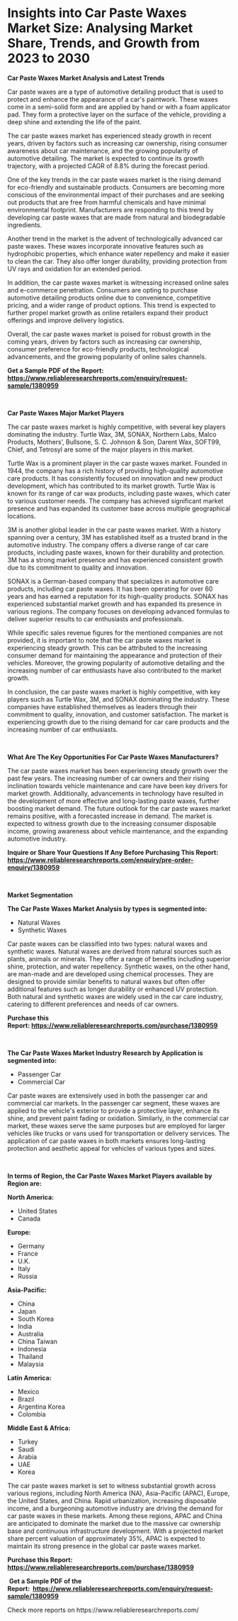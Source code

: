 <p><h1>Insights into Car Paste Waxes Market Size: Analysing Market Share, Trends, and Growth from 2023 to 2030</h1></p><p><strong>Car Paste Waxes Market Analysis and Latest Trends</strong></p>
<p><p>Car paste waxes are a type of automotive detailing product that is used to protect and enhance the appearance of a car's paintwork. These waxes come in a semi-solid form and are applied by hand or with a foam applicator pad. They form a protective layer on the surface of the vehicle, providing a deep shine and extending the life of the paint.</p><p>The car paste waxes market has experienced steady growth in recent years, driven by factors such as increasing car ownership, rising consumer awareness about car maintenance, and the growing popularity of automotive detailing. The market is expected to continue its growth trajectory, with a projected CAGR of 8.8% during the forecast period.</p><p>One of the key trends in the car paste waxes market is the rising demand for eco-friendly and sustainable products. Consumers are becoming more conscious of the environmental impact of their purchases and are seeking out products that are free from harmful chemicals and have minimal environmental footprint. Manufacturers are responding to this trend by developing car paste waxes that are made from natural and biodegradable ingredients.</p><p>Another trend in the market is the advent of technologically advanced car paste waxes. These waxes incorporate innovative features such as hydrophobic properties, which enhance water repellency and make it easier to clean the car. They also offer longer durability, providing protection from UV rays and oxidation for an extended period.</p><p>In addition, the car paste waxes market is witnessing increased online sales and e-commerce penetration. Consumers are opting to purchase automotive detailing products online due to convenience, competitive pricing, and a wider range of product options. This trend is expected to further propel market growth as online retailers expand their product offerings and improve delivery logistics.</p><p>Overall, the car paste waxes market is poised for robust growth in the coming years, driven by factors such as increasing car ownership, consumer preference for eco-friendly products, technological advancements, and the growing popularity of online sales channels.</p></p>
<p><strong>Get a Sample PDF of the Report:&nbsp; <a href="https://www.reliableresearchreports.com/enquiry/request-sample/1380959">https://www.reliableresearchreports.com/enquiry/request-sample/1380959</a></strong></p>
<p>&nbsp;</p>
<p><strong>Car Paste Waxes Major Market Players</strong></p>
<p><p>The car paste waxes market is highly competitive, with several key players dominating the industry. Turtle Wax, 3M, SONAX, Northern Labs, Malco Products, Mothers’, Bullsone, S. C. Johnson & Son, Darent Wax, SOFT99, Chief, and Tetrosyl are some of the major players in this market.</p><p>Turtle Wax is a prominent player in the car paste waxes market. Founded in 1944, the company has a rich history of providing high-quality automotive care products. It has consistently focused on innovation and new product development, which has contributed to its market growth. Turtle Wax is known for its range of car wax products, including paste waxes, which cater to various customer needs. The company has achieved significant market presence and has expanded its customer base across multiple geographical locations.</p><p>3M is another global leader in the car paste waxes market. With a history spanning over a century, 3M has established itself as a trusted brand in the automotive industry. The company offers a diverse range of car care products, including paste waxes, known for their durability and protection. 3M has a strong market presence and has experienced consistent growth due to its commitment to quality and innovation.</p><p>SONAX is a German-based company that specializes in automotive care products, including car paste waxes. It has been operating for over 60 years and has earned a reputation for its high-quality products. SONAX has experienced substantial market growth and has expanded its presence in various regions. The company focuses on developing advanced formulas to deliver superior results to car enthusiasts and professionals.</p><p>While specific sales revenue figures for the mentioned companies are not provided, it is important to note that the car paste waxes market is experiencing steady growth. This can be attributed to the increasing consumer demand for maintaining the appearance and protection of their vehicles. Moreover, the growing popularity of automotive detailing and the increasing number of car enthusiasts have also contributed to the market growth.</p><p>In conclusion, the car paste waxes market is highly competitive, with key players such as Turtle Wax, 3M, and SONAX dominating the industry. These companies have established themselves as leaders through their commitment to quality, innovation, and customer satisfaction. The market is experiencing growth due to the rising demand for car care products and the increasing number of car enthusiasts.</p></p>
<p>&nbsp;</p>
<p><strong>What Are The Key Opportunities For Car Paste Waxes Manufacturers?</strong></p>
<p><p>The car paste waxes market has been experiencing steady growth over the past few years. The increasing number of car owners and their rising inclination towards vehicle maintenance and care have been key drivers for market growth. Additionally, advancements in technology have resulted in the development of more effective and long-lasting paste waxes, further boosting market demand. The future outlook for the car paste waxes market remains positive, with a forecasted increase in demand. The market is expected to witness growth due to the increasing consumer disposable income, growing awareness about vehicle maintenance, and the expanding automotive industry.</p></p>
<p><strong>Inquire or Share Your Questions If Any Before Purchasing This Report: <a href="https://www.reliableresearchreports.com/enquiry/pre-order-enquiry/1380959">https://www.reliableresearchreports.com/enquiry/pre-order-enquiry/1380959</a></strong></p>
<p>&nbsp;</p>
<p><strong>Market Segmentation</strong></p>
<p><strong>The Car Paste Waxes Market Analysis by types is segmented into:</strong></p>
<p><ul><li>Natural Waxes</li><li>Synthetic Waxes</li></ul></p>
<p><p>Car paste waxes can be classified into two types: natural waxes and synthetic waxes. Natural waxes are derived from natural sources such as plants, animals or minerals. They offer a range of benefits including superior shine, protection, and water repellency. Synthetic waxes, on the other hand, are man-made and are developed using chemical processes. They are designed to provide similar benefits to natural waxes but often offer additional features such as longer durability or enhanced UV protection. Both natural and synthetic waxes are widely used in the car care industry, catering to different preferences and needs of car owners.</p></p>
<p><strong>Purchase this Report:&nbsp;<a href="https://www.reliableresearchreports.com/purchase/1380959">https://www.reliableresearchreports.com/purchase/1380959</a></strong></p>
<p>&nbsp;</p>
<p><strong>The Car Paste Waxes Market Industry Research by Application is segmented into:</strong></p>
<p><ul><li>Passenger Car</li><li>Commercial Car</li></ul></p>
<p><p>Car paste waxes are extensively used in both the passenger car and commercial car markets. In the passenger car segment, these waxes are applied to the vehicle's exterior to provide a protective layer, enhance its shine, and prevent paint fading or oxidation. Similarly, in the commercial car market, these waxes serve the same purposes but are employed for larger vehicles like trucks or vans used for transportation or delivery services. The application of car paste waxes in both markets ensures long-lasting protection and aesthetic appeal for vehicles of various types and sizes.</p></p>
<p>&nbsp;</p>
<p><strong>In terms of Region, the Car Paste Waxes Market Players available by Region are:</strong></p>
<p>
    <p> <strong> North America: </strong>
        <ul>
            <li>United States</li>
            <li>Canada</li>
        </ul>
        </p> 
    <p> <strong> Europe: </strong>
        <ul>
            <li>Germany</li>
            <li>France</li>
            <li>U.K.</li>
            <li>Italy</li>
            <li>Russia</li>
        </ul>
        </p> 
    <p> <strong> Asia-Pacific: </strong>
        <ul>
            <li>China</li>
            <li>Japan</li>
            <li>South Korea</li>
            <li>India</li>
            <li>Australia</li>
            <li>China Taiwan</li>
            <li>Indonesia</li>
            <li>Thailand</li>
            <li>Malaysia</li>
        </ul>
        </p> 
    <p> <strong> Latin America: </strong>
        <ul>
            <li>Mexico</li>
            <li>Brazil</li>
            <li>Argentina Korea</li>
            <li>Colombia</li>
        </ul>
        </p> 
    <p> <strong> Middle East & Africa: </strong>
        <ul>
            <li>Turkey</li>
            <li>Saudi</li>
            <li>Arabia</li>
            <li>UAE</li>
            <li>Korea</li>
        </ul>
    </p>
    </p>
<p><p>The car paste waxes market is set to witness substantial growth across various regions, including North America (NA), Asia-Pacific (APAC), Europe, the United States, and China. Rapid urbanization, increasing disposable income, and a burgeoning automotive industry are driving the demand for car paste waxes in these markets. Among these regions, APAC and China are anticipated to dominate the market due to the massive car ownership base and continuous infrastructure development. With a projected market share percent valuation of approximately 35%, APAC is expected to maintain its strong presence in the global car paste waxes market.</p></p>
<p><strong>Purchase this Report: <a href="https://www.reliableresearchreports.com/purchase/1380959">https://www.reliableresearchreports.com/purchase/1380959</a></strong></p>
<p>&nbsp;<strong>Get a Sample PDF of the Report:&nbsp;&nbsp;<a href="https://www.reliableresearchreports.com/enquiry/request-sample/1380959">https://www.reliableresearchreports.com/enquiry/request-sample/1380959</a></strong></p>
<p><strong></strong></p>
<p>Check more reports on https://www.reliableresearchreports.com/</p>